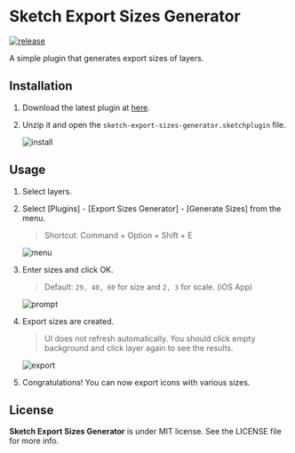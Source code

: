 Sketch Export Sizes Generator
=============================

[![release](http://img.shields.io/github/release/devxoul/sketch-export-sizes-generator.svg)](https://github.com/devxoul/sketch-export-sizes-generator/releases)

A simple plugin that generates export sizes of layers.


Installation
------------

1. Download the latest plugin at [here](https://github.com/devxoul/sketch-export-sizes-generator/releases/latest).

2. Unzip it and open the `sketch-export-sizes-generator.sketchplugin` file.

    ![install](https://cloud.githubusercontent.com/assets/931655/9568335/83e069e8-4f81-11e5-9ce9-519b58a9023d.png)


Usage
-----

1. Select layers.

2. Select [Plugins] - [Export Sizes Generator] - [Generate Sizes] from the menu.
    > Shortcut: Command + Option + Shift + E

    ![menu](https://cloud.githubusercontent.com/assets/931655/9568280/ad573d6c-4f7f-11e5-903a-c9bb10c31040.png)
    
3. Enter sizes and click OK.
    > Default: `29, 40, 60` for size and `2, 3` for scale. (iOS App)

    ![prompt](https://cloud.githubusercontent.com/assets/931655/11877130/b6a3057a-a530-11e5-9385-cf8585a53b9b.png)

4. Export sizes are created.
    > UI does not refresh automatically. You should click empty background and click layer again to see the results.

    ![export](https://cloud.githubusercontent.com/assets/931655/11877222/3bf9731c-a531-11e5-8f92-367c92b7122d.png)



5. Congratulations! You can now export icons with various sizes.


License
-------

**Sketch Export Sizes Generator** is under MIT license. See the LICENSE file for more info.
